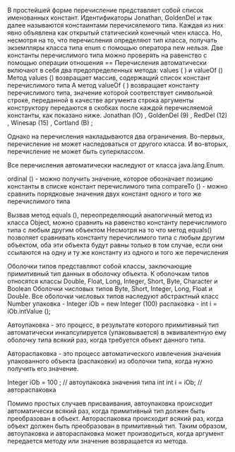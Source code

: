 В простейшей форме перечисление представляет собой список именованных констант.
Идентификаторы Jonathan, GoldenDel и так далее называются констаинтами перечисялемого типа.
Каждая из них явно объявлена как открытый статический конечный член класса.
Но, несмотря на то, что перечисления определяют тип класса, получать экземпляры класса типа enum с помощью оператора new нельзя.
Две константы перечислимого типа можно проверять на равенство с помощью операции отношения ==
Перечисления автоматически включают в себя два предопределенных метода: values ( ) и valueOf ()
Метод values () возвращает массив, содержащий список констант перечислимого типа
А метод valueOf ( ) возвращает константу перечислимого типа, значение которой соответствует символьной строке, переданной 
в качестве аргумента строка
аргументы конструктору передаются в скобках после каждой перечисляемой константы, как показано ниже.
Jonathan (lO) , GoldenDel (9) , RedDel (12) , Winesap (15) , Cortland (B) ;

Однако на перечисления накладываются два ограничения. Во-первых, перечисление не может наследоваться от другого класса. 
И во-вторых, перечисление не может быть суперклассом.

Все перечисления автоматически наследуют от класса java.lang.Enum.

ordinal () - можно получить значение, которое обозначает позицию константы в списке констант перечислимого типа
compareTo () - можно сравнить порядковые значения двух констант одного и того же перечислимого типа

Вызвав метод equals (), переопределяющий аналогичный метод из класса Object, можно сравнить на равенство константу 
перечислимого типа с любым другим объектом
Несмотря на то что метод equals() позволяет сравнивать константу перечислимого типа с любым другим объектом, оба эти 
объекта будут равны только в том случае, если они ссылаются на одну и ту же константу из одного и того же перечисления

Оболочки типов представляют собой классы, заключающие примитивный тип данных в оболочку объекта.
К оболочкам типов относятся классы Double, Float, Long, Integer, Short, Byte, Character и Boolean
Оболочки числовых типов  Byte, Short, Integer, Long, Float и DouЫe. Все оболочки числовых типов наследуют абстрактный 
класс Number
упаковка    - Integer iOb = new Integer (100) 
распаковка  - int i = iOb.intValue ();

Автоупаковка - это процесс, в результате которого примитивный тип автоматически инкапсулируется (упаковывается) в 
эквивалентную ему оболочку типа всякий раз, когда требуется объект данного типа.

Автораспаковка - это процесс автоматического извлечения значения упакованного объекта (распаковки) из оболочки типа,
когда нужно получить его значение.

Integer iOb = 100 ;     // автоупаковка значения типа int
int i = iOb;            // автораспаковка

Помимо простых случаев присваивания, автоупаковка происходит автоматически всякий раз, когда примитивный тип должен быть 
преобразован в объект.
Автораспаковка происходит всякий раз, когда объект должен быть преобразован в примитивный тип. 
Таким образом, автоупаковка и автораспаковка может производиться, когда аргумент передается методу или значение 
возвращается из метода.